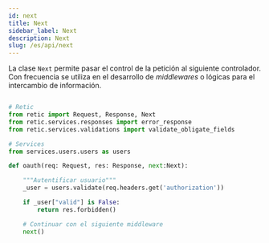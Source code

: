```yaml
---
id: next
title: Next
sidebar_label: Next
description: Next
slug: /es/api/next
---
```


La clase ``Next`` permite pasar el control de la petición al siguiente controlador. Con frecuencia se utiliza en el desarrollo de *middlewares* o lógicas para el intercambio de información.
  
```python

# Retic
from retic import Request, Response, Next
from retic.services.responses import error_response
from retic.services.validations import validate_obligate_fields

# Services
from services.users.users as users

def oauth(req: Request, res: Response, next:Next):

    """Autentificar usuario"""
    _user = users.validate(req.headers.get('authorization'))

    if _user["valid"] is False:
        return res.forbidden()

    # Continuar con el siguiente middleware
    next()

```
